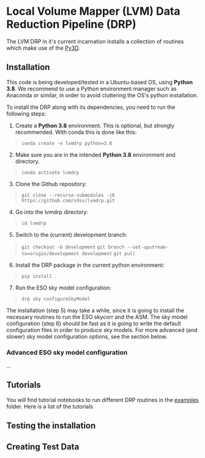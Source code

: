 # Local Volume Mapper (LVM) Data Reduction Pipeline (DRP)

The LVM DRP in it's current incarnation installs a collection of routines which make use of the [Py3D]().

## Installation

This code is being developed/tested in a Ubuntu-based OS, using **Python 3.8**. We recommend to use a Python environment manager such as Anaconda or similar, in order to avoid cluttering the OS's python installation.

To install the DRP along with its dependencies, you need to run the following steps:

1. Create a **Python 3.8** environment. This is optional, but strongly recommended. With conda this is done like this:
> `conda create -n lvmdrp python=3.8`

2. Make sure you are in the intended **Python 3.8** environment and directory.
> `conda activate lvmdrp`
   
3. Clone the Github repository:
> `git clone --recurse-submodules -j8 https://github.com/sdss/lvmdrp.git`

4. Go into the lvmdrp directory:
> `cd lvmdrp`

5. Switch to the (current) development branch:
> `git checkout -b development`
> `git branch --set-upstream-to=origin/development development`
> `git pull`

6. Install the DRP package in the current python environment:
> `pip install .`

7. Run the ESO sky model configuration:
> `drp sky configureSkyModel`

The installation (step 5) may take a while, since it is going to install the necessary routines to run the ESO skycorr and the ASM.
The sky model configuration (step 6) should be fast as it is going to write the default configuration files in order to produce
sky models. For more advanced (and slower) sky model configuration options, see the section below.

### Advanced ESO sky model configuration

...

## Tutorials

<!-- write tutorial notebooks -->
You will find tutorial notebooks to run different DRP routines in the [examples]() folder. Here is a list of the tutorials

## Testing the installation

<!-- write a script to test everything went find with the installation -->

## Creating Test Data
